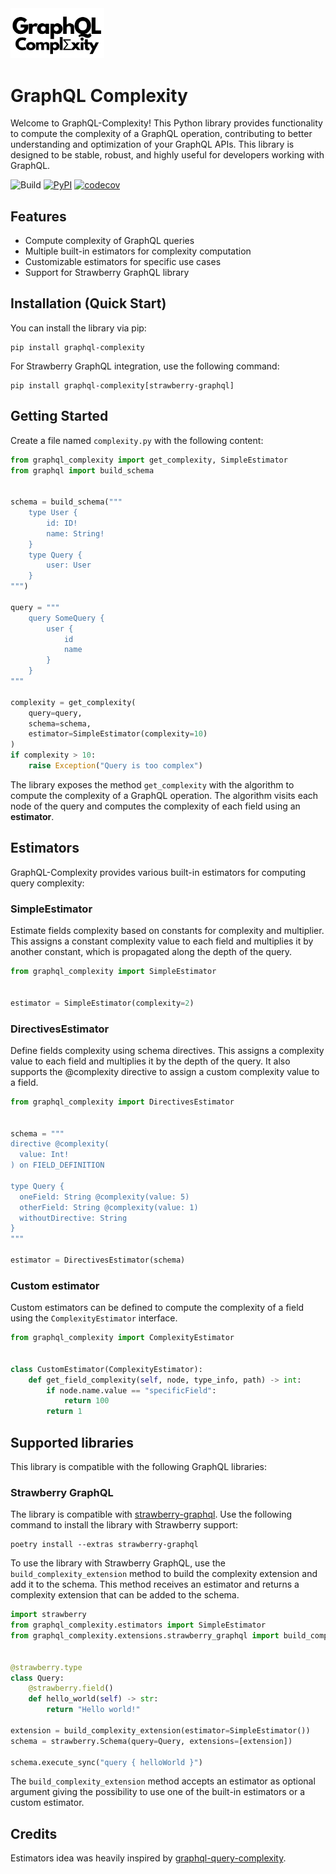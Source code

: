 <img src="https://github.com/Checho3388/graphql-complexity/raw/main/.github/logo.png" width="150">

# GraphQL Complexity

Welcome to GraphQL-Complexity! This Python library provides functionality to compute the complexity of a GraphQL operation, contributing to better understanding and optimization of your GraphQL APIs. This library is designed to be stable, robust, and highly useful for developers working with GraphQL.

![Build](https://github.com/Checho3388/graphql-complexity/actions/workflows/python-build.yml/badge.svg)
[![PyPI](https://img.shields.io/pypi/v/graphql-complexity?label=pypi%20package)](https://pypi.org/project/graphql-complexity/)
[![codecov](https://codecov.io/gh/Checho3388/graphql-complexity/graph/badge.svg?token=4LH7AVN119)](https://codecov.io/gh/Checho3388/graphql-complexity)

## Features
- Compute complexity of GraphQL queries
- Multiple built-in estimators for complexity computation
- Customizable estimators for specific use cases
- Support for Strawberry GraphQL library


## Installation (Quick Start)

You can install the library via pip:

```shell
pip install graphql-complexity
```

For Strawberry GraphQL integration, use the following command:

```shell
pip install graphql-complexity[strawberry-graphql]
```

## Getting Started
Create a file named `complexity.py` with the following content:
```python
from graphql_complexity import get_complexity, SimpleEstimator
from graphql import build_schema


schema = build_schema("""
    type User {
        id: ID!
        name: String!
    }
    type Query {
        user: User
    }
""")

query = """
    query SomeQuery {
        user {
            id
            name
        }
    }
"""

complexity = get_complexity(
    query=query, 
    schema=schema,
    estimator=SimpleEstimator(complexity=10)
)
if complexity > 10:
    raise Exception("Query is too complex")
```

The library exposes the method `get_complexity` with the algorithm to compute the complexity of a GraphQL operation. 
The algorithm visits each node of the query and computes the complexity of each field using an **estimator**.


## Estimators

GraphQL-Complexity provides various built-in estimators for computing query complexity:

### SimpleEstimator
Estimate fields complexity based on constants for complexity and multiplier. This assigns a constant 
complexity value to each field and multiplies it by another constant, which is propagated along the depth of the query.

```python
from graphql_complexity import SimpleEstimator


estimator = SimpleEstimator(complexity=2)
```

### DirectivesEstimator

Define fields complexity using schema directives. This assigns a complexity value to each field and multiplies it 
by the depth of the query. It also supports the @complexity directive to assign a custom complexity value to a field.

```python
from graphql_complexity import DirectivesEstimator


schema = """
directive @complexity(
  value: Int!
) on FIELD_DEFINITION

type Query {
  oneField: String @complexity(value: 5)
  otherField: String @complexity(value: 1)
  withoutDirective: String
}
"""

estimator = DirectivesEstimator(schema)
```

### Custom estimator
Custom estimators can be defined to compute the complexity of a field using the `ComplexityEstimator` interface.

```python
from graphql_complexity import ComplexityEstimator


class CustomEstimator(ComplexityEstimator):
    def get_field_complexity(self, node, type_info, path) -> int:
        if node.name.value == "specificField":
            return 100
        return 1
```


## Supported libraries
This library is compatible with the following GraphQL libraries:

### Strawberry GraphQL

The library is compatible with [strawberry-graphql](https://pypi.org/project/strawberry-graphql/). 
Use the following command to install the library with Strawberry support:

```shell
poetry install --extras strawberry-graphql
```

To use the library with Strawberry GraphQL, use the `build_complexity_extension` method to build the complexity 
extension and add it to the schema. This method receives an estimator and returns a complexity extension that can be added to the schema.

```python
import strawberry
from graphql_complexity.estimators import SimpleEstimator
from graphql_complexity.extensions.strawberry_graphql import build_complexity_extension


@strawberry.type
class Query:
    @strawberry.field()
    def hello_world(self) -> str:
        return "Hello world!"

extension = build_complexity_extension(estimator=SimpleEstimator())
schema = strawberry.Schema(query=Query, extensions=[extension])

schema.execute_sync("query { helloWorld }")
```

The `build_complexity_extension` method accepts an estimator as optional argument giving the possibility to use one
of the built-in estimators or a custom estimator.

## Credits

Estimators idea was heavily inspired by [graphql-query-complexity](https://github.com/slicknode/graphql-query-complexity).
